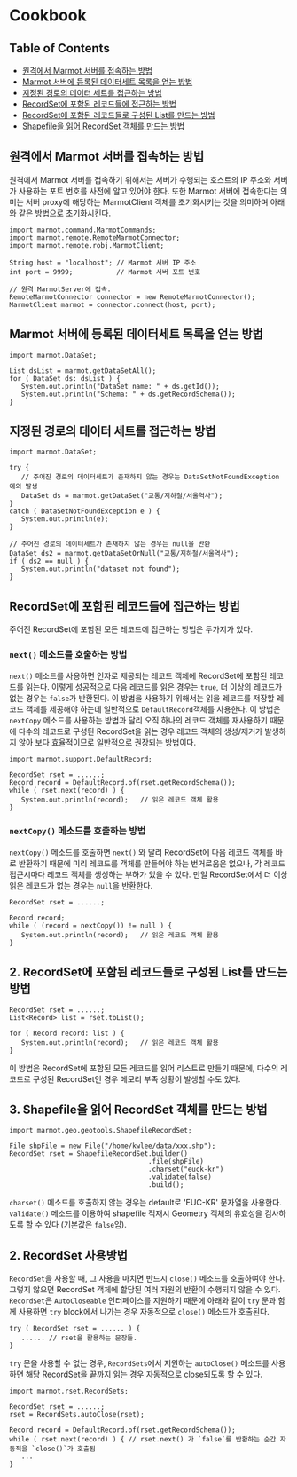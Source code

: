 # Cookbook

## Table of Contents
* [원격에서 Marmot 서버를 접속하는 방법](#connect_marmot)
* [Marmot 서버에 등록된 데이터세트 목록을 얻는 방법](#list_dataset_all)
* [지정된 경로의 데이터 세트를 접근하는 방법](get_dataset)
* [RecordSet에 포함된 레코드들에 접근하는 방법](#read_rset)
* [RecordSet에 포함된 레코드들로 구성된 List를 만드는 방법](#2)
* [Shapefile을 읽어 RecordSet 객체를 만드는 방법](#3)

## <a name="connect_marmot"></a> 원격에서 Marmot 서버를 접속하는 방법
원격에서 Marmot 서버를 접속하기 위해서는 서버가 수행되는 호스트의 IP 주소와 서버가 사용하는
포트 번호를 사전에 알고 있어야 한다.  또한 Marmot 서버에 접속한다는 의미는
서버 proxy에 해당하는 MarmotClient 객체를 초기화시키는 것을 의미하며 아래와 같은 방법으로
초기화시킨다.

<pre><code>import marmot.command.MarmotCommands;
import marmot.remote.RemoteMarmotConnector;
import marmot.remote.robj.MarmotClient;

String host = "localhost"; // Marmot 서버 IP 주소
int port = 9999;           // Marmot 서버 포트 번호

// 원격 MarmotServer에 접속.
RemoteMarmotConnector connector = new RemoteMarmotConnector();
MarmotClient marmot = connector.connect(host, port);
</code></pre>

## <a name="list_dataset_all"></a> Marmot 서버에 등록된 데이터세트 목록을 얻는 방법 
<pre><code>import marmot.DataSet;

List<DataSet> dsList = marmot.getDataSetAll();
for ( DataSet ds: dsList ) {
   System.out.println("DataSet name: " + ds.getId());
   System.out.println("Schema: " + ds.getRecordSchema());
}
</code></pre>

## <a name="get_dataset"></a> 지정된 경로의 데이터 세트를 접근하는 방법 
<pre><code>import marmot.DataSet;

try {
   // 주어진 경로의 데이터세트가 존재하지 않는 경우는 DataSetNotFoundException 예외 발생
   DataSet ds = marmot.getDataSet("교통/지하철/서울역사");
}
catch ( DataSetNotFoundException e ) {
   System.out.println(e);
}

// 주어진 경로의 데이터세트가 존재하지 않는 경우는 null을 반환
DataSet ds2 = marmot.getDataSetOrNull("교통/지하철/서울역사");
if ( ds2 == null ) {
   System.out.println("dataset not found");
}
</code></pre>

## <a name="read_rset"></a> RecordSet에 포함된 레코드들에 접근하는 방법 
주어진 RecordSet에 포함된 모든 레코드에 접근하는 방법은 두가지가 있다.

### `next()` 메소드를 호출하는 방법
`next()` 메소드를 사용하면 인자로 제공되는 레코드 객체에 RecordSet에 포함된 레코드를 읽는다.
이렇게 성공적으로 다음 레코드를 읽은 경우는 `true`, 더 이상의 레코드가 없는 경우는 `false`가 반환된다.
이 방법을 사용하기 위해서는 읽을 레코드를 저장할 레코드 객체를 제공해야 하는데 일반적으로
`DefaultRecord`객체를 사용한다. 이 방법은 `nextCopy` 메소드를 사용하는 방법과 달리 오직 하나의
레코드 객체를 재사용하기 때문에 다수의 레코드로 구성된 RecordSet을 읽는 경우 레코드 객체의 생성/제거가
발생하지 않아 보다 효율적이므로 일반적으로 권장되는 방법이다.

<pre><code>import marmot.support.DefaultRecord;

RecordSet rset = ......;
Record record = DefaultRecord.of(rset.getRecordSchema());
while ( rset.next(record) ) {
   System.out.println(record);   // 읽은 레코드 객체 활용
}
</code></pre>

### `nextCopy()` 메소드를 호출하는 방법
`nextCopy()` 메소드를 호출하면 `next()` 와 달리 RecordSet에 다음 레코드 객체를 바로 반환하기 때문에
미리 레코드를 객체를 만들어야 하는 번거로움은 없으나, 각 레코드 접근시마다 레코드 객체를 생성하는
부하가 있을 수 있다. 만일 RecordSet에서 더 이상 읽은 레코드가 없는 경우는 `null`을 반환한다.

<pre><code>RecordSet rset = ......;

Record record;
while ( (record = nextCopy()) != null ) {
   System.out.println(record);   // 읽은 레코드 객체 활용
}
</code></pre>

## 2. RecordSet에 포함된 레코드들로 구성된 List를 만드는 방법 <a name="2"></a>
<pre><code>RecordSet rset = ......;
List&ltRecord> list = rset.toList();

for ( Record record: list ) {
   System.out.println(record);   // 읽은 레코드 객체 활용
}
</code></pre>

이 방법은 RecordSet에 포함된 모든 레코드를 읽어 리스트로 만들기 때문에, 다수의 레코드로
구성된 RecordSet인 경우 메모리 부족 상황이 발생할 수도 있다.

## 3. Shapefile을 읽어 RecordSet 객체를 만드는 방법 <a name="3"></a>
<pre><code>import marmot.geo.geotools.ShapefileRecordSet;

File shpFile = new File("/home/kwlee/data/xxx.shp");
RecordSet rset = ShapefileRecordSet.builder()
                                   .file(shpFile)
                                   .charset("euck-kr")
                                   .validate(false)
                                   .build();
</code></pre>
`charset()` 메소드를 호출하지 않는 경우는 default로 'EUC-KR' 문자열을 사용한다.
`validate()` 메소드를 이용하여 shapefile 적재시 Geometry 객체의 유효성을 검사하도록
할 수 있다 (기본값은 `false`임).

## 2. RecordSet 사용방법
`RecordSet`을 사용할 때, 그 사용을 마치면 반드시 `close()` 메소드를 호출하여야 한다.
그렇지 않으면 RecordSet 객체에 할당된 여러 자원의 반환이 수행되지 않을 수 있다.
`RecordSet`은 `AutoCloseable` 인터페이스를 지원하기 때문에 아래와 같이 `try` 문과 함께 사용하면
`try` block에서 나가는 경우 자동적으로 `close()` 메소드가 호출된다.
<pre><code>try ( RecordSet rset = ...... ) {
   ...... // rset을 활용하는 문장들.
}
</code></pre>

`try` 문을 사용할 수 없는 경우, `RecordSets`에서 지원하는 `autoClose()` 메소드를 사용하면
해당 RecordSet을 끝까지 읽는 경우 자동적으로 close되도록 할 수 있다.
<pre><code>import marmot.rset.RecordSets;

RecordSet rset = ......;
rset = RecordSets.autoClose(rset);

Record record = DefaultRecord.of(rset.getRecordSchema());
while ( rset.next(record) ) { // rset.next() 가 `false`를 반환하는 순간 자동적을 `close()`가 호출됨
   ...
}
</code></pre>
